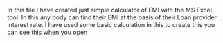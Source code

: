 In this file I have created just simple calculator of EMI with the MS Excel tool.
In this any body can find their EMI at the basis of their Loan provider interest rate.
I have used some basic calculation in this to create this you can see this when you open
